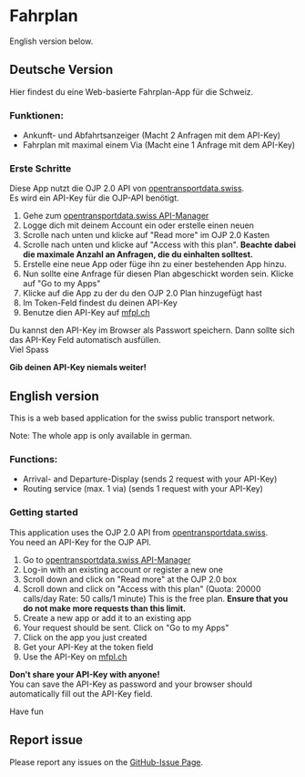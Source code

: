 # Fahrplan

English version below.

## Deutsche Version

Hier findest du eine Web-basierte Fahrplan-App für die Schweiz.  
### Funktionen:

- Ankunft- und Abfahrtsanzeiger (Macht 2 Anfragen mit dem API-Key)
- Fahrplan mit maximal einem Via (Macht eine 1 Anfrage mit dem API-Key)

### Erste Schritte

Diese App nutzt die OJP 2.0 API von [opentransportdata.swiss](https://opentransportdata.swiss).  
Es wird ein API-Key für die OJP-API benötigt.  
1. Gehe zum [opentransportdata.swiss API-Manager](https://api-manager.opentransportdata.swiss/)
2. Logge dich mit deinem Account ein oder erstelle einen neuen
3. Scrolle nach unten und klicke auf "Read more" im OJP 2.0 Kasten
4. Scrolle nach unten und klicke auf "Access with this plan". **Beachte dabei die maximale Anzahl an Anfragen, die du einhalten solltest.**
5. Erstelle eine neue App oder füge ihn zu einer bestehenden App hinzu.
6. Nun sollte eine Anfrage für diesen Plan abgeschickt worden sein. Klicke auf "Go to my Apps"
7. Klicke auf die App zu der du den OJP 2.0 Plan hinzugefügt hast
8. Im Token-Feld findest du deinen API-Key
9. Benutze dien API-Key auf [mfpl.ch](https://mfpl.ch/)

Du kannst den API-Key im Browser als Passwort speichern. Dann sollte sich das API-Key Feld automatisch ausfüllen.  
Viel Spass

**Gib deinen API-Key niemals weiter!**

## English version

This is a web based application for the swiss public transport network.  
  

Note: The whole app is only available in german.

### Functions:

- Arrival- and Departure-Display (sends 2 request with your API-Key)
- Routing service (max. 1 via) (sends 1 request with your API-Key)

### Getting started

This application uses the OJP 2.0 API from [opentransportdata.swiss](https://opentransportdata.swiss).  
You need an API-Key for the OJP API.

1. Go to [opentransportdata.swiss API-Manager](https://api-manager.opentransportdata.swiss/)
2. Log-in with an existing account or register a new one
3. Scroll down and click on "Read more" at the OJP 2.0 box
4. Scroll down and click on "Access with this plan" (Quota: 20000 calls/day Rate: 50 calls/1 minute) This is the free plan. **Ensure that you do not make more requests than this limit.**
5. Create a new app or add it to an existing app
6. Your request should be sent. Click on "Go to my Apps"
7. Click on the app you just created
8. Get your API-Key at the token field
9. Use the API-Key on [mfpl.ch](https://mfpl.ch/)

**Don't share your API-Key with anyone!**  
You can save the API-Key as password and your browser should automatically fill out the API-Key field.

Have fun

## Report issue

Please report any issues on the [GitHub-Issue Page](https://github.com/Malbun/Fahrplan/issues).
